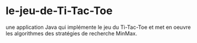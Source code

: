 # le-jeu-de-Ti-Tac-Toe
une application Java qui implémente le jeu du Ti-Tac-Toe et  met en oeuvre les algorithmes des stratégies de recherche MinMax.
